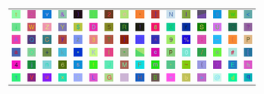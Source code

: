 <table>
<tr>
<td><img src="74.gif"></td>
<td><img src="2D.gif"></td>
<td><img src="76.gif"></td>
<td><img src="26.gif"></td>
<td><img src="29.gif"></td>
<td><img src="7C.gif"></td>
<td><img src="32.gif"></td>
<td><img src="65.gif"></td>
<td><img src="2C.gif"></td>
<td><img src="5D.gif"></td>
<td><img src="4E.gif"></td>
<td><img src="6C.gif"></td>
<td><img src="gr1.gif"></td>
<td><img src="67.gif"></td>
<td><img src="77.gif"></td>
<td><img src="3C.gif"></td>
</tr>
<tr>
<td><img src="69.gif"></td>
<td><img src="57.gif"></td>
<td><img src="5A.gif"></td>
<td><img src="59.gif"></td>
<td><img src="24.gif"></td>
<td><img src="44.gif"></td>
<td><img src="35.gif"></td>
<td><img src="52.gif"></td>
<td><img src="21.gif"></td>
<td><img src="38.gif"></td>
<td><img src="58.gif"></td>
<td><img src="72.gif"></td>
<td><img src="53.gif"></td>
<td><img src="55.gif"></td>
<td><img src="60.gif"></td>
<td><img src="3F.gif"></td>
</tr>
<tr>
<td><img src="41.gif"></td>
<td><img src="51.gif"></td>
<td><img src="43.gif"></td>
<td><img src="79.gif"></td>
<td><img src="7A.gif"></td>
<td><img src="33.gif"></td>
<td><img src="54.gif"></td>
<td><img src="7D.gif"></td>
<td><img src="2E.gif"></td>
<td><img src="5E.gif"></td>
<td><img src="39.gif"></td>
<td><img src="25.gif"></td>
<td><img src="3B.gif"></td>
<td><img src="5F.gif"></td>
<td><img src="28.gif"></td>
<td><img src="50.gif"></td>
</tr>
<tr>
<td><img src="61.gif"></td>
<td><img src="4F.gif"></td>
<td><img src="2B.gif"></td>
<td><img src="6B.gif"></td>
<td><img src="2A.gif"></td>
<td><img src="4B.gif"></td>
<td><img src="49.gif"></td>
<td><img src="22.gif"></td>
<td><img src="gr2.gif"></td>
<td><img src="63.gif"></td>
<td><img src="70.gif"></td>
<td><img src="30.gif"></td>
<td><img src="2F.gif"></td>
<td><img src="6F.gif"></td>
<td><img src="23.gif"></td>
<td><img src="5B.gif"></td>
</tr>
<tr>
<td><img src="34.gif"></td>
<td><img src="6A.gif"></td>
<td><img src="6E.gif"></td>
<td><img src="36.gif"></td>
<td><img src="73.gif"></td>
<td><img src="66.gif"></td>
<td><img src="4A.gif"></td>
<td><img src="4D.gif"></td>
<td><img src="46.gif"></td>
<td><img src="6D.gif"></td>
<td><img src="27.gif"></td>
<td><img src="7E.gif"></td>
<td><img src="7B.gif"></td>
<td><img src="37.gif"></td>
<td><img src="45.gif"></td>
<td><img src="68.gif"></td>
</tr>
<tr>
<td><img src="31.gif"></td>
<td><img src="56.gif"></td>
<td><img src="75.gif"></td>
<td><img src="78.gif"></td>
<td><img src="3A.gif"></td>
<td><img src="4C.gif"></td>
<td><img src="47.gif"></td>
<td><img src="gr3.gif"></td>
<td><img src="48.gif"></td>
<td><img src="42.gif"></td>
<td><img src="3D.gif"></td>
<td><img src="62.gif"></td>
<td><img src="3E.gif"></td>
<td><img src="40.gif"></td>
<td><img src="64.gif"></td>
<td><img src="71.gif"></td>
</tr>
</table>
